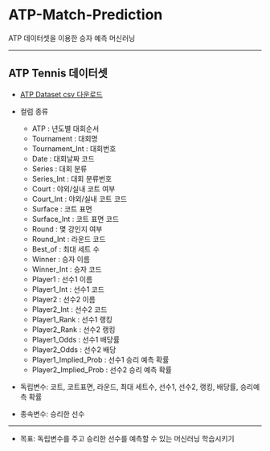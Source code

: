 # ATP-Match-Prediction
ATP 데이터셋을 이용한 승자 예측 머신러닝

---
## ATP Tennis 데이터셋
- [ATP Dataset csv 다운로드](ATP%20Dataset_2012-01_to_2017-07_Int_V4.csv)

- 컬럼 종류
  * ATP	: 년도별 대회순서
  * Tournament : 대회명
  * Tournament_Int : 대회번호
  * Date : 대회날짜 코드
  * Series : 대회 분류
  * Series_Int : 대회 분류번호
  * Court : 야외/실내 코트 여부
  * Court_Int : 야외/실내 코트 코드
  * Surface	: 코트 표면
  * Surface_Int : 코트 표면 코드
  * Round : 몇 강인지 여부
  * Round_Int : 라운드 코드
  * Best_of : 최대 세트 수
  * Winner : 승자 이름
  * Winner_Int : 승자 코드
  * Player1 : 선수1 이름
  * Player1_Int : 선수1 코드
  * Player2 : 선수2 이름
  * Player2_Int : 선수2 코드
  * Player1_Rank : 선수1 랭킹
  * Player2_Rank : 선수2 랭킹
  * Player1_Odds : 선수1 배당률
  * Player2_Odds : 선수2 배당
  * Player1_Implied_Prob : 선수1 승리 예측 확률
  * Player2_Implied_Prob : 선수2 승리 예측 확률
 
- 독립변수: 코트, 코트표면, 라운드, 최대 세트수, 선수1, 선수2, 랭킹, 배당률, 승리예측 확률
- 종속변수: 승리한 선수

---

- 목표: 독립변수를 주고 승리한 선수를 예측할 수 있는 머신러닝 학습시키기
